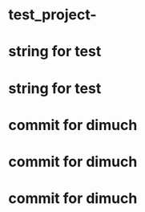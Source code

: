 # test_project-

# string for test
# string for test
# commit for dimuch
# commit for dimuch
# commit for dimuch
